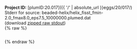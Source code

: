 **Project ID:** [plumID:20.017]({{ '/' | absolute_url }}eggs/20/017/)  
Stderr for source:  beaded-helix/helix_fisst_fmin-2.0_fmax8.0_eps7.5_10000000.plumed.dat   
(download [zipped raw stdout](helix_fisst_fmin-2.0_fmax8.0_eps7.5_10000000.plumed.dat.plumed.stdout.txt.zip))  
{% raw %}
<pre>
</pre>
{% endraw %}
